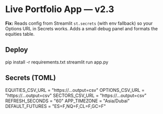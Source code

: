 
# Live Portfolio App — v2.3
**Fix:** Reads config from Streamlit `st.secrets` (with env fallback) so your Options URL in Secrets works.
Adds a small debug panel and formats the equities table.

## Deploy
pip install -r requirements.txt
streamlit run app.py

## Secrets (TOML)
EQUITIES_CSV_URL = "https://...output=csv"
OPTIONS_CSV_URL  = "https://...output=csv"
SECTORS_CSV_URL  = "https://...output=csv"
REFRESH_SECONDS  = "60"
APP_TIMEZONE     = "Asia/Dubai"
DEFAULT_FUTURES  = "ES=F,NQ=F,CL=F,GC=F"
